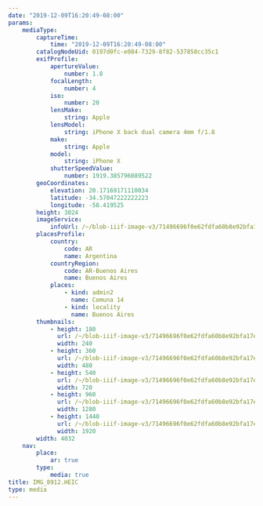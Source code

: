 ```yaml
---
date: "2019-12-09T16:20:49-08:00"
params:
    mediaType:
        captureTime:
            time: "2019-12-09T16:20:49-08:00"
        catalogNodeUid: 0197d0fc-e084-7329-8f82-537850cc35c1
        exifProfile:
            apertureValue:
                number: 1.8
            focalLength:
                number: 4
            iso:
                number: 20
            lensMake:
                string: Apple
            lensModel:
                string: iPhone X back dual camera 4mm f/1.8
            make:
                string: Apple
            model:
                string: iPhone X
            shutterSpeedValue:
                number: 1919.385796089522
        geoCoordinates:
            elevation: 20.17169171110034
            latitude: -34.57047222222223
            longitude: -58.419525
        height: 3024
        imageService:
            infoUrl: /~/blob-iiif-image-v3/71496696f0e62fdfa60b8e92bfa17e97b5157cfcc73e8f58c5bb0f952222ede7/info.json
        placesProfile:
            country:
                code: AR
                name: Argentina
            countryRegion:
                code: AR-Buenos Aires
                name: Buenos Aires
            places:
                - kind: admin2
                  name: Comuna 14
                - kind: locality
                  name: Buenos Aires
        thumbnails:
            - height: 180
              url: /~/blob-iiif-image-v3/71496696f0e62fdfa60b8e92bfa17e97b5157cfcc73e8f58c5bb0f952222ede7/full/240%2C180/0/default.jpg
              width: 240
            - height: 360
              url: /~/blob-iiif-image-v3/71496696f0e62fdfa60b8e92bfa17e97b5157cfcc73e8f58c5bb0f952222ede7/full/480%2C360/0/default.jpg
              width: 480
            - height: 540
              url: /~/blob-iiif-image-v3/71496696f0e62fdfa60b8e92bfa17e97b5157cfcc73e8f58c5bb0f952222ede7/full/720%2C540/0/default.jpg
              width: 720
            - height: 960
              url: /~/blob-iiif-image-v3/71496696f0e62fdfa60b8e92bfa17e97b5157cfcc73e8f58c5bb0f952222ede7/full/1280%2C960/0/default.jpg
              width: 1280
            - height: 1440
              url: /~/blob-iiif-image-v3/71496696f0e62fdfa60b8e92bfa17e97b5157cfcc73e8f58c5bb0f952222ede7/full/1920%2C1440/0/default.jpg
              width: 1920
        width: 4032
    nav:
        place:
            ar: true
        type:
            media: true
title: IMG_8912.HEIC
type: media
---
```

